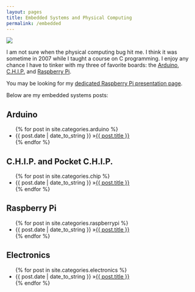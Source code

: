 ```yaml
---
layout: pages
title: Embedded Systems and Physical Computing
permalink: /embedded
---
```


<img class="category" src="http://www.stevencombs.com/images/design/embedded.svg" />

I am not sure when the physical computing bug hit me. I think it was sometime in 2007 while I taught a course on C programming. I enjoy any chance I have to tinker with my three of favorite boards: the [Arduino](http://www.arduino.cc/), [C.H.I.P.](http://www.getchip.com) and [Raspberry Pi](http://www.raspberrypi.org/).

You may be looking for my [dedicated Raspberry Pi presentation page](http://www.stevencombs.com/raspberrypi.html).

Below are my embedded systems posts:

## Arduino
<ul id="blog-posts" class="posts">
{% for post in site.categories.arduino %}
    <li><span>{{ post.date | date_to_string }} &raquo;</span><a href="{{ post.url }}">{{ post.title }}</a></li>
{% endfor %}
</ul>

## C.H.I.P. and Pocket C.H.I.P.
<ul id="blog-posts" class="posts">
{% for post in site.categories.chip %}
    <li><span>{{ post.date | date_to_string }} &raquo;</span><a href="{{ post.url }}">{{ post.title }}</a></li>
{% endfor %}
</ul>

## Raspberry Pi
<ul id="blog-posts" class="posts">
{% for post in site.categories.raspberrypi %}
    <li><span>{{ post.date | date_to_string }} &raquo;</span><a href="{{ post.url }}">{{ post.title }}</a></li>
{% endfor %}
</ul>

## Electronics

<ul id="blog-posts" class="posts">
{% for post in site.categories.electronics %}
    <li><span>{{ post.date | date_to_string }} &raquo;</span><a href="{{ post.url }}">{{ post.title }}</a></li>
{% endfor %}
</ul>
